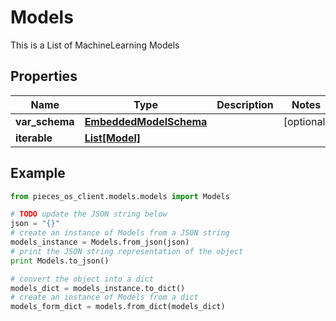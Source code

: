 # Models

This is a List of MachineLearning Models

## Properties

Name | Type | Description | Notes
------------ | ------------- | ------------- | -------------
**var_schema** | [**EmbeddedModelSchema**](EmbeddedModelSchema) |  | [optional] 
**iterable** | [**List[Model]**](Model) |  | 

## Example

```python
from pieces_os_client.models.models import Models

# TODO update the JSON string below
json = "{}"
# create an instance of Models from a JSON string
models_instance = Models.from_json(json)
# print the JSON string representation of the object
print Models.to_json()

# convert the object into a dict
models_dict = models_instance.to_dict()
# create an instance of Models from a dict
models_form_dict = models.from_dict(models_dict)
```



